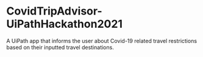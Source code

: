 # CovidTripAdvisor-UiPathHackathon2021
A UiPath app that informs the user about Covid-19 related travel restrictions based on their inputted travel destinations. 
